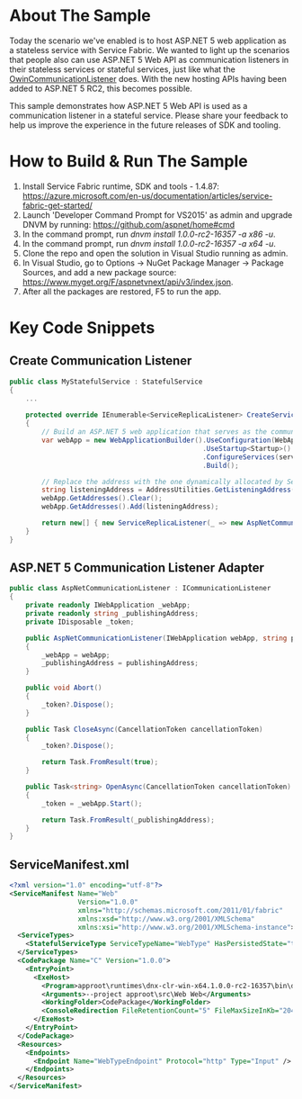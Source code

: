 # About The Sample
Today the scenario we've enabled is to host ASP.NET 5 web application as a stateless service with Service Fabric. We wanted to light up the scenarios that people also can use ASP.NET 5 Web API as communication listeners in their stateless services or stateful services, just like what the [OwinCommunicationListener](https://github.com/Azure-Samples/service-fabric-dotnet-getting-started/blob/master/Services/WordCount/WordCount.Common/OwinCommunicationListener.cs) does. With the new hosting APIs having been added to ASP.NET 5 RC2, this becomes possible.

This sample demonstrates how ASP.NET 5 Web API is used as a communication listener in a stateful service. Please share your feedback to help us improve the experience in the future releases of SDK and tooling.

# How to Build & Run The Sample

1. Install Service Fabric runtime, SDK and tools - 1.4.87: https://azure.microsoft.com/en-us/documentation/articles/service-fabric-get-started/
2. Launch 'Developer Command Prompt for VS2015' as admin and upgrade DNVM by running: https://github.com/aspnet/home#cmd
3. In the command prompt, run _dnvm install 1.0.0-rc2-16357 -a x86 -u_.
4. In the command prompt, run _dnvm install 1.0.0-rc2-16357 -a x64 -u_.
5. Clone the repo and open the solution in Visual Studio running as admin.
6. In Visual Studio, go to Options -> NuGet Package Manager -> Package Sources, and add a new package source: https://www.myget.org/F/aspnetvnext/api/v3/index.json.
7. After all the packages are restored, F5 to run the app.

# Key Code Snippets

## Create Communication Listener
```csharp
public class MyStatefulService : StatefulService
{
    ...
    
    protected override IEnumerable<ServiceReplicaListener> CreateServiceReplicaListeners()
    {
        // Build an ASP.NET 5 web application that serves as the communication listener.
        var webApp = new WebApplicationBuilder().UseConfiguration(WebApplicationConfiguration.GetDefault())
                                                .UseStartup<Startup>()
                                                .ConfigureServices(services => services.AddSingleton<MyStatefulService>(this))
                                                .Build();

        // Replace the address with the one dynamically allocated by Service Fabric.
        string listeningAddress = AddressUtilities.GetListeningAddress(ServiceInitializationParameters, "MyStatefulTypeEndpoint");
        webApp.GetAddresses().Clear();
        webApp.GetAddresses().Add(listeningAddress);

        return new[] { new ServiceReplicaListener(_ => new AspNetCommunicationListener(webApp, AddressUtilities.GetPublishingAddress(listeningAddress))) };
    }
}
```

## ASP.NET 5 Communication Listener Adapter
```csharp
public class AspNetCommunicationListener : ICommunicationListener
{
    private readonly IWebApplication _webApp;
    private readonly string _publishingAddress;
    private IDisposable _token;

    public AspNetCommunicationListener(IWebApplication webApp, string publishingAddress)
    {
        _webApp = webApp;
        _publishingAddress = publishingAddress;
    }

    public void Abort()
    {
        _token?.Dispose();
    }

    public Task CloseAsync(CancellationToken cancellationToken)
    {
        _token?.Dispose();

        return Task.FromResult(true);
    }

    public Task<string> OpenAsync(CancellationToken cancellationToken)
    {
        _token = _webApp.Start();

        return Task.FromResult(_publishingAddress);
    }
}
```

## ServiceManifest.xml
```xml
<?xml version="1.0" encoding="utf-8"?>
<ServiceManifest Name="Web"
                 Version="1.0.0"
                 xmlns="http://schemas.microsoft.com/2011/01/fabric"
                 xmlns:xsd="http://www.w3.org/2001/XMLSchema"
                 xmlns:xsi="http://www.w3.org/2001/XMLSchema-instance">
  <ServiceTypes>
    <StatefulServiceType ServiceTypeName="WebType" HasPersistedState="true" />
  </ServiceTypes>
  <CodePackage Name="C" Version="1.0.0">
    <EntryPoint>
      <ExeHost>
        <Program>approot\runtimes\dnx-clr-win-x64.1.0.0-rc2-16357\bin\dnx.exe</Program>
        <Arguments>--project approot\src\Web Web</Arguments>
        <WorkingFolder>CodePackage</WorkingFolder>
        <ConsoleRedirection FileRetentionCount="5" FileMaxSizeInKb="2048" />
      </ExeHost>
    </EntryPoint>
  </CodePackage>
  <Resources>
    <Endpoints>
      <Endpoint Name="WebTypeEndpoint" Protocol="http" Type="Input" />
    </Endpoints>
  </Resources>
</ServiceManifest>
```